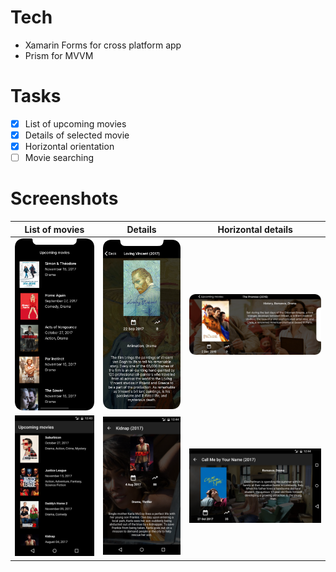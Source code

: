 # Tech
- Xamarin Forms for cross platform app
- Prism for MVVM

# Tasks
- [x] List of upcoming movies
- [x] Details of selected movie
- [x] Horizontal orientation
- [ ] Movie searching

# Screenshots

List of movies | Details | Horizontal details
--- | --- | --- 
![iOS](Screenshots/ios_1.png?raw=true "iOS") | ![iOS](Screenshots/ios_2.png?raw=true "iOS") | ![iOS](Screenshots/ios_3.png?raw=true "iOS")
![Android](Screenshots/android_1.png?raw=true "Android") | ![Android](Screenshots/android_2.png?raw=true "Android") | ![Android](Screenshots/android_3.png?raw=true "Android")
